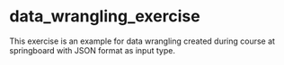 # data_wrangling_exercise
This exercise is an example for data wrangling created during course at springboard with JSON format as input type. 
